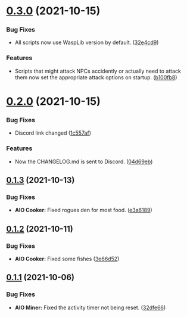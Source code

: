 # [0.3.0](https://github.com/Torwent/FreeWaspBots/compare/v0.2.0...v0.3.0) (2021-10-15)


### Bug Fixes

* All scripts now use WaspLib version by default. ([32e4cd9](https://github.com/Torwent/FreeWaspBots/commit/32e4cd98d8bf12b3e52fec1db544142a48edb577))


### Features

* Scripts that might attack NPCs accidently or actually need to attack them now set the appropriate attack options on startup. ([b100fb8](https://github.com/Torwent/FreeWaspBots/commit/b100fb8229f65f7bb4b702305d56c994c1ebdf33))



# [0.2.0](https://github.com/Torwent/FreeWaspBots/compare/v0.1.3...v0.2.0) (2021-10-15)


### Bug Fixes

* Discord link changed ([1c557af](https://github.com/Torwent/FreeWaspBots/commit/1c557afb9bcd392d8dabf707020770fd3f4bb166))


### Features

* Now the CHANGELOG.md is sent to Discord. ([04d69eb](https://github.com/Torwent/FreeWaspBots/commit/04d69ebde67c9e8bc7adc27e0e7021c53f7d0513))



## [0.1.3](https://github.com/Torwent/FreeWaspBots/compare/v0.1.2...v0.1.3) (2021-10-13)


### Bug Fixes

* **AIO Cooker:** Fixed rogues den for most food. ([e3a6189](https://github.com/Torwent/FreeWaspBots/commit/e3a6189964f138334c32d3cc3143a5e606f9e2a1))



## [0.1.2](https://github.com/Torwent/FreeWaspBots/compare/v0.1.1...v0.1.2) (2021-10-11)


### Bug Fixes

* **AIO Cooker:** Fixed some fishes ([3e66d52](https://github.com/Torwent/FreeWaspBots/commit/3e66d52bfb89de75de2fa7bbcf081b1fc41762b2))



## [0.1.1](https://github.com/Torwent/FreeWaspBots/compare/v0.1.0...v0.1.1) (2021-10-06)


### Bug Fixes

* **AIO Miner:** Fixed the activity timer not being reset. ([32dfe66](https://github.com/Torwent/FreeWaspBots/commit/32dfe66b61eea1fe7f02e156183187c77cb5aa0e))



